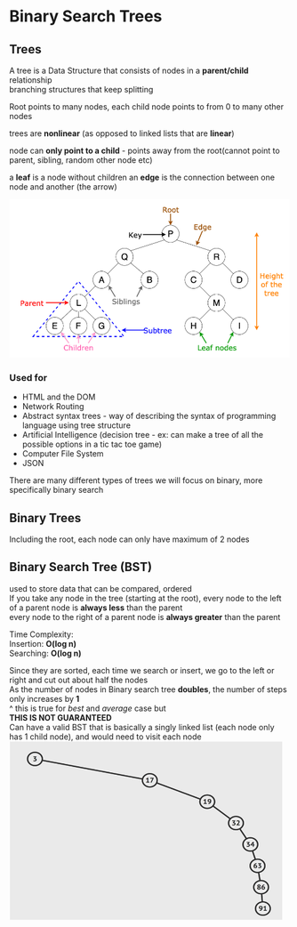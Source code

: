 # Binary Search Trees

## Trees
A tree is a Data Structure that consists of nodes in a __parent/child__ relationship  
branching structures that keep splitting

Root points to many nodes, each child node points to from 0 to many other nodes  

trees are __nonlinear__ (as opposed to linked lists that are __linear__)

node can __only point to a child__ - points away from the root(cannot point to parent, sibling, random other node etc)

a __leaf__ is a node without children
an __edge__ is the connection between one node and another (the arrow)

<img src="tree_visual.png" alt="visual of tree data structure">

### Used for
- HTML and the DOM 
- Network Routing
- Abstract syntax trees - way of describing the syntax of programming language using tree structure
- Artificial Intelligence (decision tree - ex: can make a tree of all the possible options in a tic tac toe game)
- Computer File System
- JSON

There are many different types of trees
we will focus on binary, more specifically binary search

## Binary Trees
Including the root, each node can only have maximum of 2 nodes

## Binary Search Tree (BST)
used to store data that can be compared, ordered  
If you take any node in the tree (starting at the root),
every node to the left of a parent node is __always less__ than the parent  
every node to the right of a parent node is __always greater__ than the parent

Time Complexity:  
Insertion: __O(log n)__  
Searching: __O(log n)__  

Since they are sorted, each time we search or insert, we go to the left or right and cut out about half the nodes  
As the number of nodes in Binary search tree __doubles__, the number of steps only increases by __1__  
^ this is true for _best_ and _average_ case but  
__THIS IS NOT GUARANTEED__  
Can have a valid BST that is basically a singly linked list (each node only has 1 child node), and would need to visit each node
<img src="BST-worst-case.png" alt="worst case binary search tree">

